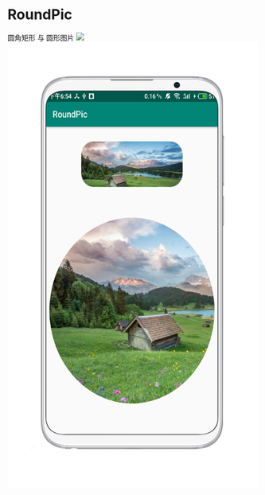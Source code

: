 # RoundPic
圆角矩形 与 圆形图片
[![](https://jitpack.io/v/Mr-Cai/RoundPic.svg)](https://jitpack.io/#Mr-Cai/RoundPic)
![img](https://github.com/Mr-Cai/RoundPic/blob/master/screenshot/1538391359364.png)
